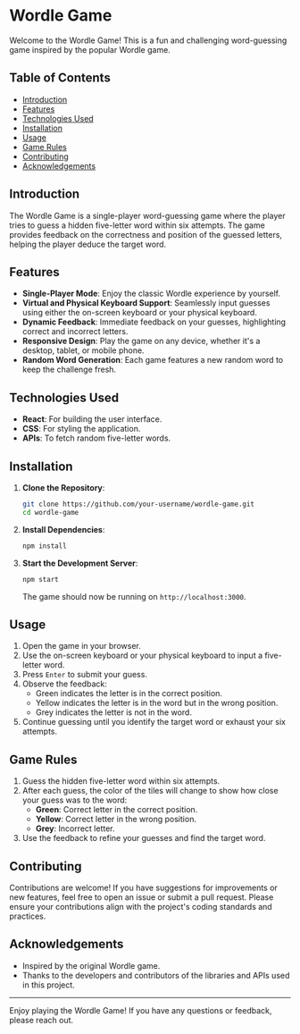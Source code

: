 # Wordle Game

Welcome to the Wordle Game! This is a fun and challenging word-guessing game inspired by the popular Wordle game.

## Table of Contents

- [Introduction](#introduction)
- [Features](#features)
- [Technologies Used](#technologies-used)
- [Installation](#installation)
- [Usage](#usage)
- [Game Rules](#game-rules)
- [Contributing](#contributing)
- [Acknowledgements](#acknowledgements)

## Introduction

The Wordle Game is a single-player word-guessing game where the player tries to guess a hidden five-letter word within six attempts. The game provides feedback on the correctness and position of the guessed letters, helping the player deduce the target word.

## Features

- **Single-Player Mode**: Enjoy the classic Wordle experience by yourself.
- **Virtual and Physical Keyboard Support**: Seamlessly input guesses using either the on-screen keyboard or your physical keyboard.
- **Dynamic Feedback**: Immediate feedback on your guesses, highlighting correct and incorrect letters.
- **Responsive Design**: Play the game on any device, whether it's a desktop, tablet, or mobile phone.
- **Random Word Generation**: Each game features a new random word to keep the challenge fresh.

## Technologies Used

- **React**: For building the user interface.
- **CSS**: For styling the application.
- **APIs**: To fetch random five-letter words.

## Installation

1. **Clone the Repository**: 
   ```bash
   git clone https://github.com/your-username/wordle-game.git
   cd wordle-game
   ```

2. **Install Dependencies**:
   ```bash
   npm install
   ```

3. **Start the Development Server**:
   ```bash
   npm start
   ```

   The game should now be running on `http://localhost:3000`.

## Usage

1. Open the game in your browser.
2. Use the on-screen keyboard or your physical keyboard to input a five-letter word.
3. Press `Enter` to submit your guess.
4. Observe the feedback:
   - Green indicates the letter is in the correct position.
   - Yellow indicates the letter is in the word but in the wrong position.
   - Grey indicates the letter is not in the word.
5. Continue guessing until you identify the target word or exhaust your six attempts.

## Game Rules

1. Guess the hidden five-letter word within six attempts.
2. After each guess, the color of the tiles will change to show how close your guess was to the word:
   - **Green**: Correct letter in the correct position.
   - **Yellow**: Correct letter in the wrong position.
   - **Grey**: Incorrect letter.
3. Use the feedback to refine your guesses and find the target word.

## Contributing

Contributions are welcome! If you have suggestions for improvements or new features, feel free to open an issue or submit a pull request. Please ensure your contributions align with the project's coding standards and practices.

## Acknowledgements

- Inspired by the original Wordle game.
- Thanks to the developers and contributors of the libraries and APIs used in this project.

---

Enjoy playing the Wordle Game! If you have any questions or feedback, please reach out.
